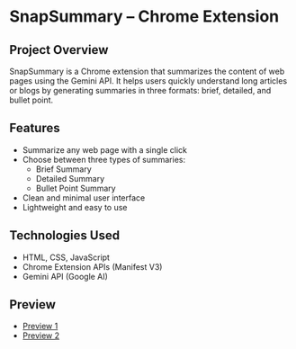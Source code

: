 # SnapSummary – Chrome Extension

## Project Overview
SnapSummary is a Chrome extension that summarizes the content of web pages using the Gemini API. It helps users quickly understand long articles or blogs by generating summaries in three formats: brief, detailed, and bullet point.

## Features
- Summarize any web page with a single click
- Choose between three types of summaries:
  - Brief Summary
  - Detailed Summary
  - Bullet Point Summary
- Clean and minimal user interface
- Lightweight and easy to use

## Technologies Used
- HTML, CSS, JavaScript
- Chrome Extension APIs (Manifest V3)
- Gemini API (Google AI)

## Preview
- <a href="https://github.com/nubu-046/SnapSummary/blob/main/Screenshot/Screenshot%202025-07-27%20205433.png">Preview 1</a>
- <a href="https://github.com/nubu-046/SnapSummary/blob/main/Screenshot/Screenshot%202025-07-27%20205527.png">Preview 2</a>

